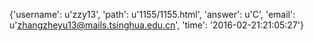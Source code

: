 {'username': u'zzy13', 'path': u'1155/1155.html', 'answer': u'C', 'email': u'zhangzheyu13@mails.tsinghua.edu.cn', 'time': '2016-02-21:21:05:27'}